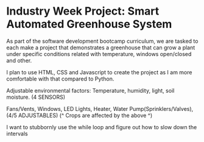 <h1>Industry Week Project: Smart Automated Greenhouse System</h1>

As part of the software development bootcamp curriculum, we are tasked to each make a project that demonstrates a greenhouse
that can grow a plant under specific conditions related with temperature, windows open/closed and other.

I plan to use HTML, CSS and Javascript to create the project as I am more comfortable with that compared to Python.

Adjustable environmental factors:
Temperature, humidity, light, soil moisture. (4 SENSORS) 

Fans/Vents, Windows, LED Lights, Heater, Water Pump(Sprinklers/Valves),  (4/5 ADJUSTABLES)
(^ Crops are affected by the above ^)

I want to stubbornly use the while loop and figure out how to slow down the intervals
